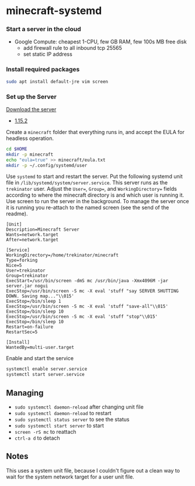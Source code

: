 # minecraft-systemd

### Start a server in the cloud
* Google Compute: cheapest 1-CPU, few GB RAM, few 100s MB free disk
  * add firewall rule to all inbound tcp 25565
  * set static IP address

### Install required packages
```bash
sudo apt install default-jre vim screen
```


### Set up the Server

[Download the server](https://www.minecraft.net/en-us/download/server/)
  * [1.15.2](https://launcher.mojang.com/v1/objects/bb2b6b1aefcd70dfd1892149ac3a215f6c636b07/server.jar)

Create a `minecraft` folder that everything runs in, and accept the EULA for headless operation.

```bash
cd $HOME
mkdir -p minecraft
echo "eula=true" >> minecraft/eula.txt
mkdir -p ~/.config/systemd/user
```

Use `systemd` to start and restart the server.
Put the following systemd unit file in `/lib/systemd/system/server.service`.
This server runs as the `trekinator` user. Adjust the `User=`, `Group=`, and `WorkingDirectory=` fields according to where the minecraft directory is and which user is running it.
Use screen to run the server in the background. 
To manage the server once it is running you re-attach to the named screen (see the send of the readme).

```systemd
[Unit]
Description=Minecraft Server
Wants=network.target
After=network.target

[Service]
WorkingDirectory=/home/trekinator/minecraft
Type=forking
Nice=5
User=trekinator
Group=trekinator
ExecStart=/usr/bin/screen -dmS mc /usr/bin/java -Xmx4096M -jar server.jar nogui 
ExecStop=/usr/bin/screen -S mc -X eval 'stuff "say SERVER SHUTTING DOWN. Saving map..."\\015'
ExecStop=/bin/sleep 1
ExecStop=/usr/bin/screen -S mc -X eval 'stuff "save-all"\\015'
ExecStop=/bin/sleep 10
ExecStop=/usr/bin/screen -S mc -X eval 'stuff "stop"\\015'
ExecStop=/bin/sleep 10
Restart=on-failure
RestartSec=5

[Install]
WantedBy=multi-user.target
```

Enable and start the service

```bash
systemctl enable server.service
systemctl start server.service
```

## Managing

* `sudo systemctl daemon-reload` after changing unit file
* `sudo systemctl daemon-reload` to restart
* `sudo systemctl status server` to see the status
* `sudo systemctl start server` to start
* `screen -rS mc` to reattach
* `ctrl-a d` to detach

## Notes

This uses a system unit file, because I couldn't figure out a clean way to wait for the system network target for a user unit file.
